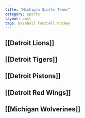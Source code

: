 ```yaml
---
title: "Michigan Sports Teams"
category: sports
layout: post
tags: baseball football hockey
---
```



## [[Detroit Lions]]
## [[Detroit Tigers]]
## [[Detroit Pistons]] 
## [[Detroit Red Wings]]
## [[Michigan Wolverines]]